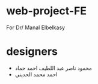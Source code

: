 # web-project-FE
For Dr/ Manal Elbelkasy

# designers
- محمود ناصر عبد اللطيف احمد حماد
- احمد محمد الحديني
